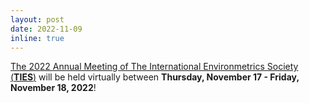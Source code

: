 ```yaml
---
layout: post
date: 2022-11-09
inline: true
---
```


[The 2022 Annual Meeting of The International Environmetrics Society (**TIES**)](https://www.environmetrics.xyz/TIES2022) will be held virtually between **Thursday, November 17 - Friday, November 18, 2022**!
